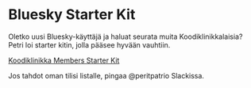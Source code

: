 # Bluesky Starter Kit

Oletko uusi Bluesky-käyttäjä ja haluat seurata muita Koodiklinikkalaisia? Petri loi starter kitin, jolla pääsee hyvään vauhtiin.

[Koodiklinikka Members Starter Kit](https://bsky.app/start/did:plc:hojj5jnixjt6cqjmpariampq/3lbym64o5w72c)

Jos tahdot oman tilisi listalle, pingaa @peritpatrio Slackissa.
